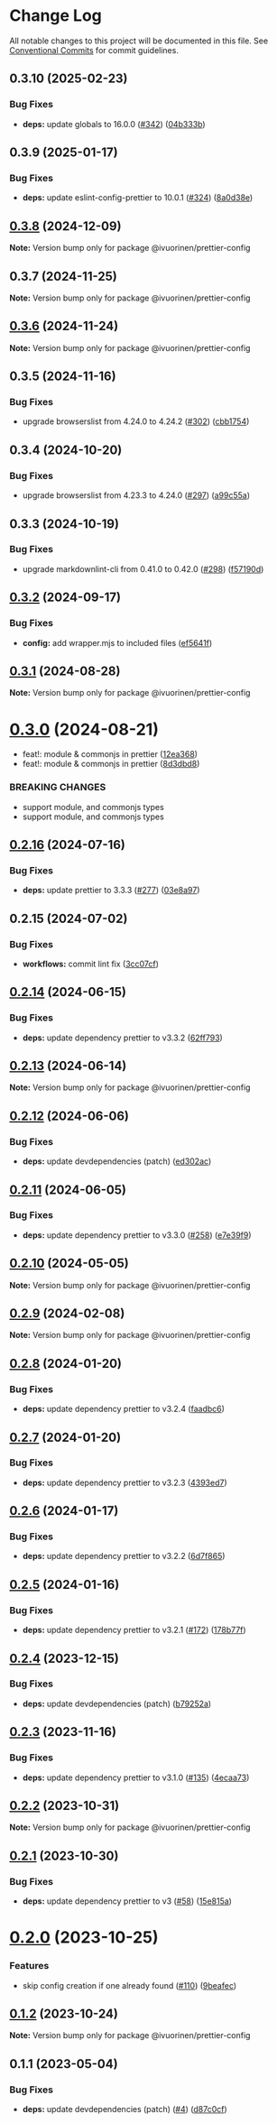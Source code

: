 # Change Log

All notable changes to this project will be documented in this file.
See [Conventional Commits](https://conventionalcommits.org) for commit guidelines.

## 0.3.10 (2025-02-23)


### Bug Fixes

* **deps:** update globals to 16.0.0 ([#342](https://github.com/ivuorinen/base-configs/issues/342)) ([04b333b](https://github.com/ivuorinen/base-configs/commit/04b333b445b6beb4344d2f9102bb5d3dc72ae26a))





## 0.3.9 (2025-01-17)


### Bug Fixes

* **deps:** update eslint-config-prettier to 10.0.1 ([#324](https://github.com/ivuorinen/base-configs/issues/324)) ([8a0d38e](https://github.com/ivuorinen/base-configs/commit/8a0d38e173df40b771d42b694a24145559200506))





## [0.3.8](https://github.com/ivuorinen/base-configs/compare/@ivuorinen/prettier-config@0.3.7...@ivuorinen/prettier-config@0.3.8) (2024-12-09)

**Note:** Version bump only for package @ivuorinen/prettier-config





## 0.3.7 (2024-11-25)

**Note:** Version bump only for package @ivuorinen/prettier-config

## [0.3.6](https://github.com/ivuorinen/base-configs/compare/@ivuorinen/prettier-config@0.3.5...@ivuorinen/prettier-config@0.3.6) (2024-11-24)

**Note:** Version bump only for package @ivuorinen/prettier-config

## 0.3.5 (2024-11-16)

### Bug Fixes

- upgrade browserslist from 4.24.0 to 4.24.2 ([#302](https://github.com/ivuorinen/base-configs/issues/302)) ([cbb1754](https://github.com/ivuorinen/base-configs/commit/cbb17540f3cd7fc81f0032e557568c65ed0a9744))

## 0.3.4 (2024-10-20)

### Bug Fixes

- upgrade browserslist from 4.23.3 to 4.24.0 ([#297](https://github.com/ivuorinen/base-configs/issues/297)) ([a99c55a](https://github.com/ivuorinen/base-configs/commit/a99c55aab760142b5d77ad80ce5d44b25dde17d7))

## 0.3.3 (2024-10-19)

### Bug Fixes

- upgrade markdownlint-cli from 0.41.0 to 0.42.0 ([#298](https://github.com/ivuorinen/base-configs/issues/298)) ([f57190d](https://github.com/ivuorinen/base-configs/commit/f57190d55c27101f66583cc0000733b2707c1e5f))

## [0.3.2](https://github.com/ivuorinen/base-configs/compare/@ivuorinen/prettier-config@0.3.1...@ivuorinen/prettier-config@0.3.2) (2024-09-17)

### Bug Fixes

- **config:** add wrapper.mjs to included files ([ef5641f](https://github.com/ivuorinen/base-configs/commit/ef5641f13bc6a71e539174ae89d46e3fafa060c9))

## [0.3.1](https://github.com/ivuorinen/base-configs/compare/@ivuorinen/prettier-config@0.3.0...@ivuorinen/prettier-config@0.3.1) (2024-08-28)

**Note:** Version bump only for package @ivuorinen/prettier-config

# [0.3.0](https://github.com/ivuorinen/base-configs/compare/@ivuorinen/prettier-config@0.2.16...@ivuorinen/prettier-config@0.3.0) (2024-08-21)

- feat!: module & commonjs in prettier ([12ea368](https://github.com/ivuorinen/base-configs/commit/12ea3688ad61ea5b21762225b9b41b30a1995198))
- feat!: module & commonjs in prettier ([8d3dbd8](https://github.com/ivuorinen/base-configs/commit/8d3dbd89e8dbaaa2df12eb9900fdf0cfa566a65c))

### BREAKING CHANGES

- support module, and commonjs types
- support module, and commonjs types

## [0.2.16](https://github.com/ivuorinen/base-configs/compare/@ivuorinen/prettier-config@0.2.15...@ivuorinen/prettier-config@0.2.16) (2024-07-16)

### Bug Fixes

- **deps:** update prettier to 3.3.3 ([#277](https://github.com/ivuorinen/base-configs/issues/277)) ([03e8a97](https://github.com/ivuorinen/base-configs/commit/03e8a97e2b0d3a35e49969d100df16b7f7aaa89d))

## 0.2.15 (2024-07-02)

### Bug Fixes

- **workflows:** commit lint fix ([3cc07cf](https://github.com/ivuorinen/base-configs/commit/3cc07cf3ffd8743860a07bb85aa4d275bb63094e))

## [0.2.14](https://github.com/ivuorinen/base-configs/compare/@ivuorinen/prettier-config@0.2.13...@ivuorinen/prettier-config@0.2.14) (2024-06-15)

### Bug Fixes

- **deps:** update dependency prettier to v3.3.2 ([62ff793](https://github.com/ivuorinen/base-configs/commit/62ff7930de55c29e08975faaed1b22df8c85ba44))

## [0.2.13](https://github.com/ivuorinen/base-configs/compare/@ivuorinen/prettier-config@0.2.12...@ivuorinen/prettier-config@0.2.13) (2024-06-14)

**Note:** Version bump only for package @ivuorinen/prettier-config

## [0.2.12](https://github.com/ivuorinen/base-configs/compare/@ivuorinen/prettier-config@0.2.11...@ivuorinen/prettier-config@0.2.12) (2024-06-06)

### Bug Fixes

- **deps:** update devdependencies (patch) ([ed302ac](https://github.com/ivuorinen/base-configs/commit/ed302acd4e4671eb21e20c3fbb053e6c989c203b))

## [0.2.11](https://github.com/ivuorinen/base-configs/compare/@ivuorinen/prettier-config@0.2.10...@ivuorinen/prettier-config@0.2.11) (2024-06-05)

### Bug Fixes

- **deps:** update dependency prettier to v3.3.0 ([#258](https://github.com/ivuorinen/base-configs/issues/258)) ([e7e39f9](https://github.com/ivuorinen/base-configs/commit/e7e39f9e3140ea574340ac66a777f3cd49fbf4b4))

## [0.2.10](https://github.com/ivuorinen/base-configs/compare/@ivuorinen/prettier-config@0.2.9...@ivuorinen/prettier-config@0.2.10) (2024-05-05)

**Note:** Version bump only for package @ivuorinen/prettier-config

## [0.2.9](https://github.com/ivuorinen/base-configs/compare/@ivuorinen/prettier-config@0.2.8...@ivuorinen/prettier-config@0.2.9) (2024-02-08)

**Note:** Version bump only for package @ivuorinen/prettier-config

## [0.2.8](https://github.com/ivuorinen/base-configs/compare/@ivuorinen/prettier-config@0.2.7...@ivuorinen/prettier-config@0.2.8) (2024-01-20)

### Bug Fixes

- **deps:** update dependency prettier to v3.2.4 ([faadbc6](https://github.com/ivuorinen/base-configs/commit/faadbc633a04f22999352e9f0e26a0acc65f0ff7))

## [0.2.7](https://github.com/ivuorinen/base-configs/compare/@ivuorinen/prettier-config@0.2.6...@ivuorinen/prettier-config@0.2.7) (2024-01-20)

### Bug Fixes

- **deps:** update dependency prettier to v3.2.3 ([4393ed7](https://github.com/ivuorinen/base-configs/commit/4393ed7c99515b1c27f76843b3af968be0a9d6a8))

## [0.2.6](https://github.com/ivuorinen/base-configs/compare/@ivuorinen/prettier-config@0.2.5...@ivuorinen/prettier-config@0.2.6) (2024-01-17)

### Bug Fixes

- **deps:** update dependency prettier to v3.2.2 ([6d7f865](https://github.com/ivuorinen/base-configs/commit/6d7f865bbbd4e7b03c0ab4f1904907c84dc632c6))

## [0.2.5](https://github.com/ivuorinen/base-configs/compare/@ivuorinen/prettier-config@0.2.4...@ivuorinen/prettier-config@0.2.5) (2024-01-16)

### Bug Fixes

- **deps:** update dependency prettier to v3.2.1 ([#172](https://github.com/ivuorinen/base-configs/issues/172)) ([178b77f](https://github.com/ivuorinen/base-configs/commit/178b77f0076aa13b5a19b9a382c33d19b2db5fa9))

## [0.2.4](https://github.com/ivuorinen/base-configs/compare/@ivuorinen/prettier-config@0.2.3...@ivuorinen/prettier-config@0.2.4) (2023-12-15)

### Bug Fixes

- **deps:** update devdependencies (patch) ([b79252a](https://github.com/ivuorinen/base-configs/commit/b79252a163ae15462984c84fd7950fc74da902b6))

## [0.2.3](https://github.com/ivuorinen/base-configs/compare/@ivuorinen/prettier-config@0.2.2...@ivuorinen/prettier-config@0.2.3) (2023-11-16)

### Bug Fixes

- **deps:** update dependency prettier to v3.1.0 ([#135](https://github.com/ivuorinen/base-configs/issues/135)) ([4ecaa73](https://github.com/ivuorinen/base-configs/commit/4ecaa73be86a7b7f98b78ffddf3fdf9316680ae2))

## [0.2.2](https://github.com/ivuorinen/base-configs/compare/@ivuorinen/prettier-config@0.2.1...@ivuorinen/prettier-config@0.2.2) (2023-10-31)

**Note:** Version bump only for package @ivuorinen/prettier-config

## [0.2.1](https://github.com/ivuorinen/base-configs/compare/@ivuorinen/prettier-config@0.2.0...@ivuorinen/prettier-config@0.2.1) (2023-10-30)

### Bug Fixes

- **deps:** update dependency prettier to v3 ([#58](https://github.com/ivuorinen/base-configs/issues/58)) ([15e815a](https://github.com/ivuorinen/base-configs/commit/15e815a53d46bb369cb2d7c0eb7b54474245afee))

# [0.2.0](https://github.com/ivuorinen/base-configs/compare/@ivuorinen/prettier-config@0.1.2...@ivuorinen/prettier-config@0.2.0) (2023-10-25)

### Features

- skip config creation if one already found ([#110](https://github.com/ivuorinen/base-configs/issues/110)) ([9beafec](https://github.com/ivuorinen/base-configs/commit/9beafec48681768f06ff24029391176d87169261))

## [0.1.2](https://github.com/ivuorinen/base-configs/compare/@ivuorinen/prettier-config@0.1.1...@ivuorinen/prettier-config@0.1.2) (2023-10-24)

**Note:** Version bump only for package @ivuorinen/prettier-config

## 0.1.1 (2023-05-04)

### Bug Fixes

- **deps:** update devdependencies (patch) ([#4](https://github.com/ivuorinen/base-configs/issues/4)) ([d87c0cf](https://github.com/ivuorinen/base-configs/commit/d87c0cf5fd2494b0577086e590b72f4ec7bb30ee))
